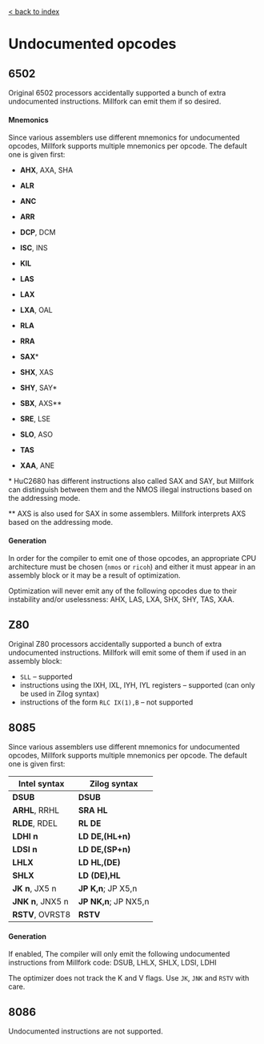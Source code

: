 [< back to index](../doc_index.md)

# Undocumented opcodes

## 6502

Original 6502 processors accidentally supported a bunch of extra undocumented instructions.
Millfork can emit them if so desired.

#### Mnemonics

Since various assemblers use different mnemonics for undocumented opcodes, 
Millfork supports multiple mnemonics per opcode. The default one is given first:

* **AHX**, AXA, SHA

* **ALR**

* **ANC**

* **ARR**

* **DCP**, DCM

* **ISC**, INS

* **KIL**

* **LAS**

* **LAX**

* **LXA**, OAL

* **RLA**

* **RRA**

* **SAX**\*

* **SHX**, XAS

* **SHY**, SAY\*

* **SBX**, AXS\*\*

* **SRE**, LSE

* **SLO**, ASO

* **TAS**

* **XAA**, ANE

\* HuC2680 has different instructions also called SAX and SAY, 
but Millfork can distinguish between them and the NMOS illegal instructions based on the addressing mode.

\*\* AXS is also used for SAX in some assemblers. Millfork interprets AXS based on the addressing mode.

#### Generation

In order for the compiler to emit one of those opcodes, 
an appropriate CPU architecture must be chosen (`nmos` or `ricoh`)
and either it must appear in an assembly block or it may be a result of optimization.

Optimization will never emit any of the following opcodes due to their instability and/or uselessness: 
AHX, LAS, LXA, SHX, SHY, TAS, XAA.

## Z80

Original Z80 processors accidentally supported a bunch of extra undocumented instructions.
Millfork will emit some of them if used in an assembly block:

* `SLL` – supported
* instructions using the IXH, IXL, IYH, IYL registers – supported (can only be used in Zilog syntax)
* instructions of the form `RLC IX(1),B` – not supported

## 8085

Since various assemblers use different mnemonics for undocumented opcodes, 
Millfork supports multiple mnemonics per opcode. The default one is given first:

Intel syntax | Zilog syntax    
----|----
**DSUB** | **DSUB**   
**ARHL**, RRHL | **SRA HL**  
**RLDE**, RDEL | **RL DE**  
**LDHI n** | **LD DE,(HL+n)**  
**LDSI n** | **LD DE,(SP+n)**    
**LHLX** | **LD HL,(DE)**    
**SHLX** | **LD (DE),HL**      
**JK n**, JX5 n | **JP K,n**; JP X5,n      
**JNK n**, JNX5 n | **JP NK,n**; JP NX5,n    
**RSTV**, OVRST8 | **RSTV**   



#### Generation

If enabled, The compiler will only emit the following undocumented instructions from Millfork code:
DSUB, LHLX, SHLX, LDSI, LDHI

The optimizer does not track the K and V flags. Use `JK`, `JNK` and `RSTV` with care.

## 8086

Undocumented instructions are not supported.
